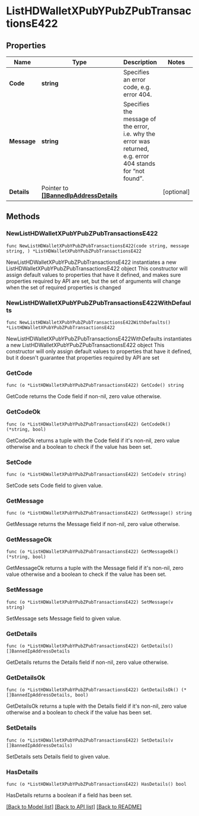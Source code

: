 # ListHDWalletXPubYPubZPubTransactionsE422

## Properties

Name | Type | Description | Notes
------------ | ------------- | ------------- | -------------
**Code** | **string** | Specifies an error code, e.g. error 404. | 
**Message** | **string** | Specifies the message of the error, i.e. why the error was returned, e.g. error 404 stands for “not found”. | 
**Details** | Pointer to [**[]BannedIpAddressDetails**](BannedIpAddressDetails.md) |  | [optional] 

## Methods

### NewListHDWalletXPubYPubZPubTransactionsE422

`func NewListHDWalletXPubYPubZPubTransactionsE422(code string, message string, ) *ListHDWalletXPubYPubZPubTransactionsE422`

NewListHDWalletXPubYPubZPubTransactionsE422 instantiates a new ListHDWalletXPubYPubZPubTransactionsE422 object
This constructor will assign default values to properties that have it defined,
and makes sure properties required by API are set, but the set of arguments
will change when the set of required properties is changed

### NewListHDWalletXPubYPubZPubTransactionsE422WithDefaults

`func NewListHDWalletXPubYPubZPubTransactionsE422WithDefaults() *ListHDWalletXPubYPubZPubTransactionsE422`

NewListHDWalletXPubYPubZPubTransactionsE422WithDefaults instantiates a new ListHDWalletXPubYPubZPubTransactionsE422 object
This constructor will only assign default values to properties that have it defined,
but it doesn't guarantee that properties required by API are set

### GetCode

`func (o *ListHDWalletXPubYPubZPubTransactionsE422) GetCode() string`

GetCode returns the Code field if non-nil, zero value otherwise.

### GetCodeOk

`func (o *ListHDWalletXPubYPubZPubTransactionsE422) GetCodeOk() (*string, bool)`

GetCodeOk returns a tuple with the Code field if it's non-nil, zero value otherwise
and a boolean to check if the value has been set.

### SetCode

`func (o *ListHDWalletXPubYPubZPubTransactionsE422) SetCode(v string)`

SetCode sets Code field to given value.


### GetMessage

`func (o *ListHDWalletXPubYPubZPubTransactionsE422) GetMessage() string`

GetMessage returns the Message field if non-nil, zero value otherwise.

### GetMessageOk

`func (o *ListHDWalletXPubYPubZPubTransactionsE422) GetMessageOk() (*string, bool)`

GetMessageOk returns a tuple with the Message field if it's non-nil, zero value otherwise
and a boolean to check if the value has been set.

### SetMessage

`func (o *ListHDWalletXPubYPubZPubTransactionsE422) SetMessage(v string)`

SetMessage sets Message field to given value.


### GetDetails

`func (o *ListHDWalletXPubYPubZPubTransactionsE422) GetDetails() []BannedIpAddressDetails`

GetDetails returns the Details field if non-nil, zero value otherwise.

### GetDetailsOk

`func (o *ListHDWalletXPubYPubZPubTransactionsE422) GetDetailsOk() (*[]BannedIpAddressDetails, bool)`

GetDetailsOk returns a tuple with the Details field if it's non-nil, zero value otherwise
and a boolean to check if the value has been set.

### SetDetails

`func (o *ListHDWalletXPubYPubZPubTransactionsE422) SetDetails(v []BannedIpAddressDetails)`

SetDetails sets Details field to given value.

### HasDetails

`func (o *ListHDWalletXPubYPubZPubTransactionsE422) HasDetails() bool`

HasDetails returns a boolean if a field has been set.


[[Back to Model list]](../README.md#documentation-for-models) [[Back to API list]](../README.md#documentation-for-api-endpoints) [[Back to README]](../README.md)



